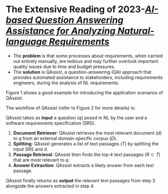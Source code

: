 # The Extensive Reading of 2023-[*AI-based Question Answering Assistance for Analyzing Natural-language Requirements*](https://www.computer.org/csdl/proceedings-article/icse/2023/570100b277/1OM4xJrN14Y)

- The **problem** is that some processes about requirements, when carried out entirely manually, are tedious and may further overlook important quality issues due to time and budget pressures.
- The **solution** is QAssist, a question-answering (QA) approach that provides automated assistance to stakeholders, including requirements engineers, during the analysis of NL requirements.

Figure 1 shows a good example for introducing the application scenarios of QAssist.

The workflow of QAssist (refer to Figure 2 for more details) is:

QAssist takes as **input** a question ($q$) posed in NL by the user and a software requirements specification (SRS).

1. **Document Retriever**: QAssist retrieves the most relevant document ($d$) to $q$ from an external domain-specific corpus ($D$).
2. **Splitting**: QAssist generates a list of text passages ($T$) by splitting the input SRS and $d$.
3. **Passage Retrieval**: QAssist then finds the top-$k$ text passages ($R \subset T$) that are most relevant to $q$.
4. **Answer Extraction**: QAssist extracts a likely answer from each text passage.

QAssist finally returns as **output** the relevant text passages from step 3 alongside the answers extracted in step 4.
